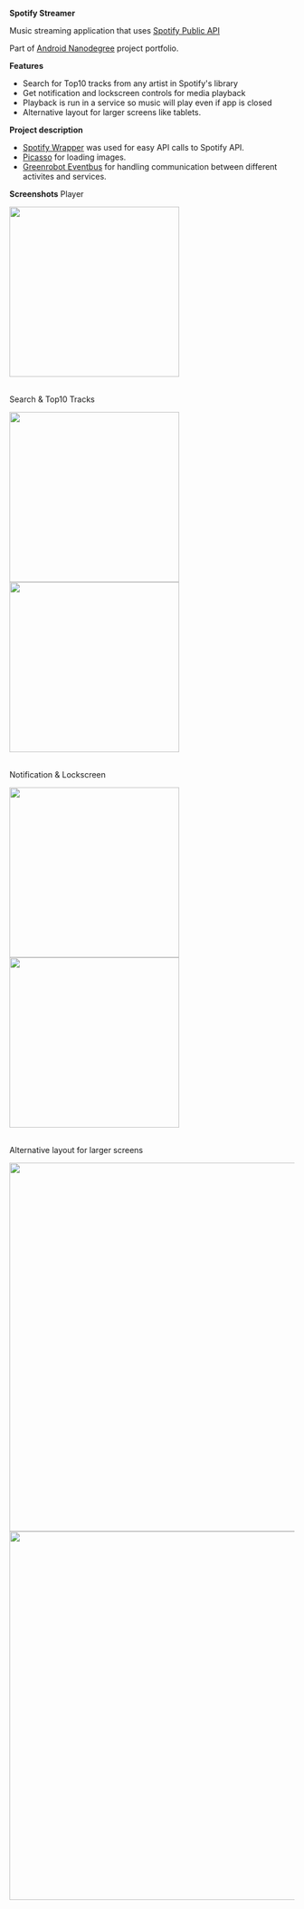 **Spotify Streamer** 

Music streaming application that uses [Spotify Public API](https://developer.spotify.com/web-api/)

Part of [Android Nanodegree](https://www.udacity.com/course/android-developer-nanodegree--nd801) project portfolio.

**Features**
- Search for Top10 tracks from any artist in Spotify's library
- Get notification and lockscreen controls for media playback
- Playback is run in a service so music will play even if app is closed
- Alternative layout for larger screens like tablets.

**Project description**
- [Spotify Wrapper](https://github.com/kaaes/spotify-web-api-android) was used for easy API calls to Spotify API.
- [Picasso](http://square.github.io/picasso/) for loading images.
- [Greenrobot Eventbus](https://github.com/greenrobot/EventBus) for handling communication between different activites and services.


**Screenshots**
Player 

<img src="screenshots/spotify_player.jpg" width="300"/>
<br/>
<br/>

Search & Top10 Tracks 

<img src="screenshots/spotify_search.jpg" width="300"/> <img src="screenshots/spotify_top10.jpg" width="300"/>
<br/>
<br/>

Notification & Lockscreen 

<img src="screenshots/spotify_notification.jpg" width="300"/> <img src="screenshots/spotify_lockscreen.jpg" width="300"/>
<br/>
<br/>

Alternative layout for larger screens 

<img src="screenshots/spotify_tablet.jpg" width="650"/>
<br />  

<img src="screenshots/spotify_tablet_player.jpg" width="650"/>
